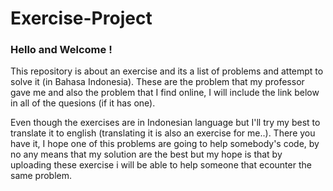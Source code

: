 # Exercise-Project

### Hello and Welcome !
This repository is about an exercise and its a list of problems and attempt to solve it (in Bahasa Indonesia). These are the problem that my professor gave me and also the problem that I find online, I will include the link below in all of the quesions (if it has one).

Even though the exercises are in Indonesian language but I'll try my best to translate it to english (translating it is also an exercise for me..). There you have it, I hope one of this problems are going to help somebody's code, by no any means that my solution are the best but my hope is that by uploading these exercise i will be able to help someone that ecounter the same problem.
